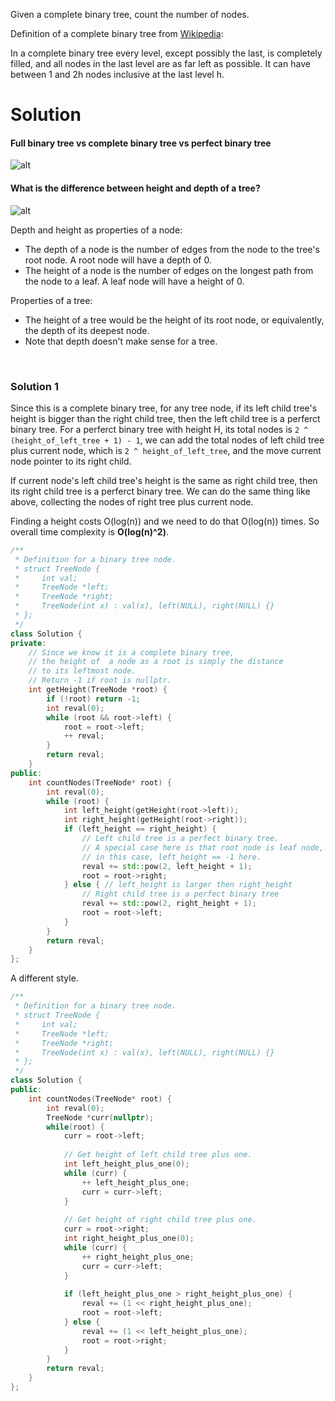 Given a complete binary tree, count the number of nodes.

Definition of a complete binary tree from [Wikipedia](https://en.wikipedia.org/wiki/Binary_tree#Types_of_binary_trees):

In a complete binary tree every level, except possibly the last, is completely filled, and all nodes in the last level are as far left as possible. It can have between 1 and 2h nodes inclusive at the last level h.

# Solution

####  Full binary tree vs complete binary tree vs perfect binary tree

![alt](http://www.csie.ntnu.edu.tw/~u91029/BinaryTree2.png)

####  What is the difference between height and depth of a tree?

![alt](https://i.stack.imgur.com/RHEqu.png)


Depth and height as properties of a node:

* The depth of a node is the number of edges from the node to the tree's root node. A root node will have a depth of 0.  
* The height of a node is the number of edges on the longest path from the node to a leaf. A leaf node will have a height of 0.  

Properties of a tree:

* The height of a tree would be the height of its root node, or equivalently, the depth of its deepest node.
* Note that depth doesn't make sense for a tree.



                                                     
### Solution 1

Since this is a complete binary tree, for any tree node, if its left child tree's height is bigger than the right child tree, then the left child tree is a perferct binary tree. For a perferct binary tree with height H, its total nodes is ```2 ^ (height_of_left_tree + 1) - 1```, we can add the total nodes of left child tree plus current node, which is ```2 ^ height_of_left_tree```, and the move current node pointer to its right child.

If current node's left child tree's height is the same as right child tree, then its right child tree is a perferct binary tree. We can do the same thing like above, collecting the nodes of right tree plus current node.

Finding a height costs O(log(n)) and we need to do that O(log(n)) times. So overall time complexity is __O(log(n)^2)__.

```cpp
/**
 * Definition for a binary tree node.
 * struct TreeNode {
 *     int val;
 *     TreeNode *left;
 *     TreeNode *right;
 *     TreeNode(int x) : val(x), left(NULL), right(NULL) {}
 * };
 */
class Solution {
private:
    // Since we know it is a complete binary tree,
    // the height of  a node as a root is simply the distance 
    // to its leftmost node.
    // Return -1 if root is nullptr.
    int getHeight(TreeNode *root) {
        if (!root) return -1;
        int reval(0);
        while (root && root->left) {
            root = root->left;
            ++ reval;
        }
        return reval;
    }
public:
    int countNodes(TreeNode* root) {
        int reval(0);
        while (root) {
            int left_height(getHeight(root->left));
            int right_height(getHeight(root->right));
            if (left_height == right_height) {
                // Left child tree is a perfect binary tree.
                // A special case here is that root node is leaf node,
                // in this case, left_height == -1 here.
                reval += std::pow(2, left_height + 1);
                root = root->right;
            } else { // left_height is larger then right_height
                // Right child tree is a perfect binary tree
                reval += std::pow(2, right_height + 1);
                root = root->left;
            }
        }
        return reval;
    }
};
```

A different style.

```cpp
/**
 * Definition for a binary tree node.
 * struct TreeNode {
 *     int val;
 *     TreeNode *left;
 *     TreeNode *right;
 *     TreeNode(int x) : val(x), left(NULL), right(NULL) {}
 * };
 */
class Solution {
public:
    int countNodes(TreeNode* root) {
        int reval(0);
        TreeNode *curr(nullptr);
        while(root) {
            curr = root->left;
            
            // Get height of left child tree plus one.
            int left_height_plus_one(0);
            while (curr) {
                ++ left_height_plus_one;
                curr = curr->left;
            }
            
            // Get height of right child tree plus one.
            curr = root->right;
            int right_height_plus_one(0);
            while (curr) {
                ++ right_height_plus_one;
                curr = curr->left;
            }
            
            if (left_height_plus_one > right_height_plus_one) {
                reval += (1 << right_height_plus_one);
                root = root->left;
            } else {
                reval += (1 << left_height_plus_one);
                root = root->right;
            }
        }
        return reval;
    }
};
```
